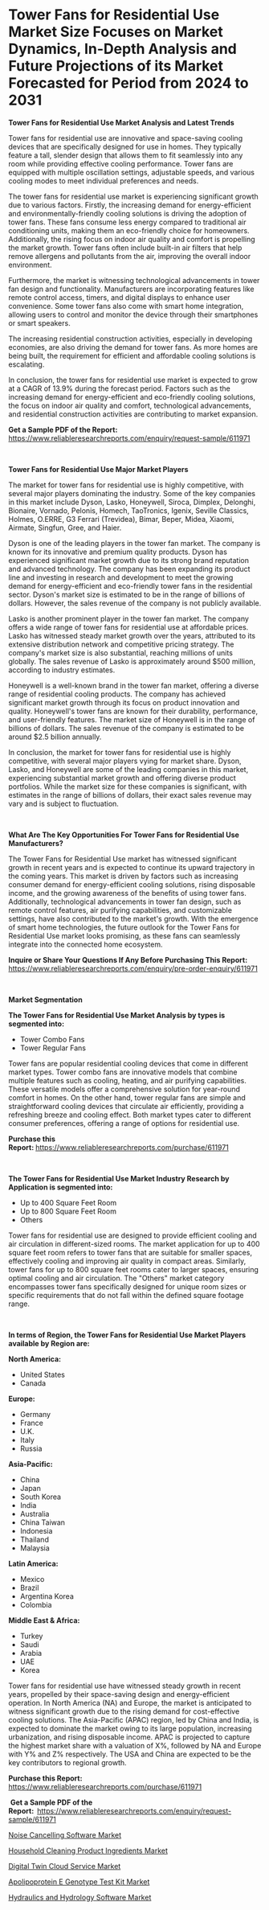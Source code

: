 <p><h1>Tower Fans for Residential Use Market Size Focuses on Market Dynamics, In-Depth Analysis and Future Projections of its Market Forecasted for Period from 2024 to 2031</h1></p><p><strong>Tower Fans for Residential Use Market Analysis and Latest Trends</strong></p>
<p><p>Tower fans for residential use are innovative and space-saving cooling devices that are specifically designed for use in homes. They typically feature a tall, slender design that allows them to fit seamlessly into any room while providing effective cooling performance. Tower fans are equipped with multiple oscillation settings, adjustable speeds, and various cooling modes to meet individual preferences and needs.</p><p>The tower fans for residential use market is experiencing significant growth due to various factors. Firstly, the increasing demand for energy-efficient and environmentally-friendly cooling solutions is driving the adoption of tower fans. These fans consume less energy compared to traditional air conditioning units, making them an eco-friendly choice for homeowners. Additionally, the rising focus on indoor air quality and comfort is propelling the market growth. Tower fans often include built-in air filters that help remove allergens and pollutants from the air, improving the overall indoor environment.</p><p>Furthermore, the market is witnessing technological advancements in tower fan design and functionality. Manufacturers are incorporating features like remote control access, timers, and digital displays to enhance user convenience. Some tower fans also come with smart home integration, allowing users to control and monitor the device through their smartphones or smart speakers.</p><p>The increasing residential construction activities, especially in developing economies, are also driving the demand for tower fans. As more homes are being built, the requirement for efficient and affordable cooling solutions is escalating.</p><p>In conclusion, the tower fans for residential use market is expected to grow at a CAGR of 13.9% during the forecast period. Factors such as the increasing demand for energy-efficient and eco-friendly cooling solutions, the focus on indoor air quality and comfort, technological advancements, and residential construction activities are contributing to market expansion.</p></p>
<p><strong>Get a Sample PDF of the Report:&nbsp;</strong> <a href="https://www.reliableresearchreports.com/enquiry/request-sample/611971">https://www.reliableresearchreports.com/enquiry/request-sample/611971</a></p>
<p>&nbsp;</p>
<p><strong>Tower Fans for Residential Use Major Market Players</strong></p>
<p><p>The market for tower fans for residential use is highly competitive, with several major players dominating the industry. Some of the key companies in this market include Dyson, Lasko, Honeywell, Siroca, Dimplex, Delonghi, Bionaire, Vornado, Pelonis, Homech, TaoTronics, Igenix, Seville Classics, Holmes, O.ERRE, G3 Ferrari (Trevidea), Bimar, Beper, Midea, Xiaomi, Airmate, Singfun, Gree, and Haier.</p><p>Dyson is one of the leading players in the tower fan market. The company is known for its innovative and premium quality products. Dyson has experienced significant market growth due to its strong brand reputation and advanced technology. The company has been expanding its product line and investing in research and development to meet the growing demand for energy-efficient and eco-friendly tower fans in the residential sector. Dyson's market size is estimated to be in the range of billions of dollars. However, the sales revenue of the company is not publicly available.</p><p>Lasko is another prominent player in the tower fan market. The company offers a wide range of tower fans for residential use at affordable prices. Lasko has witnessed steady market growth over the years, attributed to its extensive distribution network and competitive pricing strategy. The company's market size is also substantial, reaching millions of units globally. The sales revenue of Lasko is approximately around $500 million, according to industry estimates.</p><p>Honeywell is a well-known brand in the tower fan market, offering a diverse range of residential cooling products. The company has achieved significant market growth through its focus on product innovation and quality. Honeywell's tower fans are known for their durability, performance, and user-friendly features. The market size of Honeywell is in the range of billions of dollars. The sales revenue of the company is estimated to be around $2.5 billion annually.</p><p>In conclusion, the market for tower fans for residential use is highly competitive, with several major players vying for market share. Dyson, Lasko, and Honeywell are some of the leading companies in this market, experiencing substantial market growth and offering diverse product portfolios. While the market size for these companies is significant, with estimates in the range of billions of dollars, their exact sales revenue may vary and is subject to fluctuation.</p></p>
<p>&nbsp;</p>
<p><strong>What Are The Key Opportunities For Tower Fans for Residential Use Manufacturers?</strong></p>
<p><p>The Tower Fans for Residential Use market has witnessed significant growth in recent years and is expected to continue its upward trajectory in the coming years. This market is driven by factors such as increasing consumer demand for energy-efficient cooling solutions, rising disposable income, and the growing awareness of the benefits of using tower fans. Additionally, technological advancements in tower fan design, such as remote control features, air purifying capabilities, and customizable settings, have also contributed to the market's growth. With the emergence of smart home technologies, the future outlook for the Tower Fans for Residential Use market looks promising, as these fans can seamlessly integrate into the connected home ecosystem.</p></p>
<p><strong>Inquire or Share Your Questions If Any Before Purchasing This Report:</strong> <a href="https://www.reliableresearchreports.com/enquiry/pre-order-enquiry/611971">https://www.reliableresearchreports.com/enquiry/pre-order-enquiry/611971</a></p>
<p>&nbsp;</p>
<p><strong>Market Segmentation</strong></p>
<p><strong>The Tower Fans for Residential Use Market Analysis by types is segmented into:</strong></p>
<p><ul><li>Tower Combo Fans</li><li>Tower Regular Fans</li></ul></p>
<p><p>Tower fans are popular residential cooling devices that come in different market types. Tower combo fans are innovative models that combine multiple features such as cooling, heating, and air purifying capabilities. These versatile models offer a comprehensive solution for year-round comfort in homes. On the other hand, tower regular fans are simple and straightforward cooling devices that circulate air efficiently, providing a refreshing breeze and cooling effect. Both market types cater to different consumer preferences, offering a range of options for residential use.</p></p>
<p><strong>Purchase this Report:&nbsp;</strong><a href="https://www.reliableresearchreports.com/purchase/611971">https://www.reliableresearchreports.com/purchase/611971</a></p>
<p>&nbsp;</p>
<p><strong>The Tower Fans for Residential Use Market Industry Research by Application is segmented into:</strong></p>
<p><ul><li>Up to 400 Square Feet Room</li><li>Up to 800 Square Feet Room</li><li>Others</li></ul></p>
<p><p>Tower fans for residential use are designed to provide efficient cooling and air circulation in different-sized rooms. The market application for up to 400 square feet room refers to tower fans that are suitable for smaller spaces, effectively cooling and improving air quality in compact areas. Similarly, tower fans for up to 800 square feet rooms cater to larger spaces, ensuring optimal cooling and air circulation. The "Others" market category encompasses tower fans specifically designed for unique room sizes or specific requirements that do not fall within the defined square footage range.</p></p>
<p>&nbsp;</p>
<p><strong>In terms of Region, the Tower Fans for Residential Use Market Players available by Region are:</strong></p>
<p>
    <p> <strong> North America: </strong>
        <ul>
            <li>United States</li>
            <li>Canada</li>
        </ul>
        </p> 
    <p> <strong> Europe: </strong>
        <ul>
            <li>Germany</li>
            <li>France</li>
            <li>U.K.</li>
            <li>Italy</li>
            <li>Russia</li>
        </ul>
        </p> 
    <p> <strong> Asia-Pacific: </strong>
        <ul>
            <li>China</li>
            <li>Japan</li>
            <li>South Korea</li>
            <li>India</li>
            <li>Australia</li>
            <li>China Taiwan</li>
            <li>Indonesia</li>
            <li>Thailand</li>
            <li>Malaysia</li>
        </ul>
        </p> 
    <p> <strong> Latin America: </strong>
        <ul>
            <li>Mexico</li>
            <li>Brazil</li>
            <li>Argentina Korea</li>
            <li>Colombia</li>
        </ul>
        </p> 
    <p> <strong> Middle East & Africa: </strong>
        <ul>
            <li>Turkey</li>
            <li>Saudi</li>
            <li>Arabia</li>
            <li>UAE</li>
            <li>Korea</li>
        </ul>
    </p>
    </p>
<p><p>Tower fans for residential use have witnessed steady growth in recent years, propelled by their space-saving design and energy-efficient operation. In North America (NA) and Europe, the market is anticipated to witness significant growth due to the rising demand for cost-effective cooling solutions. The Asia-Pacific (APAC) region, led by China and India, is expected to dominate the market owing to its large population, increasing urbanization, and rising disposable income. APAC is projected to capture the highest market share with a valuation of X%, followed by NA and Europe with Y% and Z% respectively. The USA and China are expected to be the key contributors to regional growth.</p></p>
<p><strong>Purchase this Report: </strong><a href="https://www.reliableresearchreports.com/purchase/611971">https://www.reliableresearchreports.com/purchase/611971</a></p>
<p>&nbsp;<strong>Get a Sample PDF of the Report:&nbsp;&nbsp;</strong><a href="https://www.reliableresearchreports.com/enquiry/request-sample/611971">https://www.reliableresearchreports.com/enquiry/request-sample/611971</a></p>
<p><strong></strong></p>
<p><p><a href="https://www.linkedin.com/pulse/noise-cancelling-software-market-size-focuses-dynamics-in-depth-azmkf?trackingId=WCMympapSqyg6IXp8nev6A%3D%3D">Noise Cancelling Software Market</a></p><p><a href="https://medium.com/@marlonblick/household-cleaning-product-ingredients-market-size-reveals-the-best-marketing-channels-in-global-9cba3ab150c4">Household Cleaning Product Ingredients Market</a></p><p><a href="https://github.com/soamybahemax/Market-Research-Report-List-1/blob/main/digital-twin-cloud-service-market.md">Digital Twin Cloud Service Market</a></p><p><a href="https://www.linkedin.com/pulse/apolipoprotein-e-genotype-test-kit-market-size-focuses-stjrc?trackingId=JZZKuU3hQ2a2Bx6um56ptQ%3D%3D">Apolipoprotein E Genotype Test Kit Market</a></p><p><a href="https://github.com/kelosurfing/Market-Research-Report-List-1/blob/main/hydraulics-and-hydrology-software-market.md">Hydraulics and Hydrology Software Market</a></p></p>